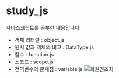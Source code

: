 # study_js

자바스크립트를 공부한 내용입니다.

- 객체 리터럴 : object.js
- 원시 값과 객체의 비교 : DataType.js
- 함수 : function.js
- 스코프 : scope.js
- 전역변수의 문제점 : variable.js
![회원권조회](https://user-images.githubusercontent.com/92718453/156762183-7c620b18-93af-4b65-b009-20175834ec3d.png)
